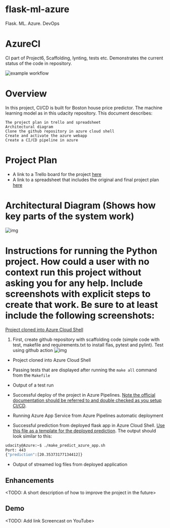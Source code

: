 # flask-ml-azure
Flask. ML. Azure. DevOps
# AzureCI
CI part of Project6, Scaffolding, lynting, tests etc.
Demonstrates the current status of the code in repository.

![example workflow](https://github.com/barmalini18/AzureCI/actions/workflows/pythonapp.yml/badge.svg)

# Overview

In this project, CI/CD is built for Boston house price predictor. The machine learning model as in this udacity repository. This document describes:

    The project plan in trello and spreadsheet
    Architectural diagram
    Clone the github repository in azure cloud shell
    Create and activate the azure webapp
    Create a CI/CD pipeline in azure


# Project Plan


* A link to a Trello board for the project [here](https://trello.com/b/iHS6JeNO/documentation)
* A link to a spreadsheet that includes the original and final project plan [here](https://docs.google.com/spreadsheets/d/1l1EliuHYJEZpyunagz2PYIUMhirqLyhe/edit?usp=sharing&ouid=110205692645048557882&rtpof=true&sd=true)


# Architectural Diagram (Shows how key parts of the system work)
![img](https://github.com/barmalini18/flask-ml-azure-serverless/blob/c113e9e2395bb7aafa16d19a259b5b4f0b07459d/media/cd-diagram.png)

# Instructions for running the Python project.  How could a user with no context run this project without asking you for any help.  Include screenshots with explicit steps to create that work. Be sure to at least include the following screenshots:

[Project cloned into Azure Cloud Shell](https://github.com/barmalini18/flask-ml-azure-serverless.git)

1. First, create github repository with scaffolding code (simple code with test, makefile and requirements.txt to install flas, pytest and pylint). Test using github action
![img](https://github.com/barmalini18/flask-ml-azure-serverless/blob/f5a6c215eec33a4d716fa4d18e889579f5769578/media/01.jpg)
* Project cloned into Azure Cloud Shell

* Passing tests that are displayed after running the `make all` command from the `Makefile`

* Output of a test run

* Successful deploy of the project in Azure Pipelines.  [Note the official documentation should be referred to and double checked as you setup CI/CD](https://docs.microsoft.com/en-us/azure/devops/pipelines/ecosystems/python-webapp?view=azure-devops).

* Running Azure App Service from Azure Pipelines automatic deployment

* Successful prediction from deployed flask app in Azure Cloud Shell.  [Use this file as a template for the deployed prediction](https://github.com/udacity/nd082-Azure-Cloud-DevOps-Starter-Code/blob/master/C2-AgileDevelopmentwithAzure/project/starter_files/flask-sklearn/make_predict_azure_app.sh).
The output should look similar to this:

```bash
udacity@Azure:~$ ./make_predict_azure_app.sh
Port: 443
{"prediction":[20.35373177134412]}
```

* Output of streamed log files from deployed application

> 

## Enhancements

<TODO: A short description of how to improve the project in the future>

## Demo 

<TODO: Add link Screencast on YouTube>



